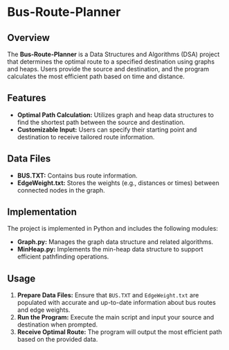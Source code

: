 # Bus-Route-Planner

## Overview

The **Bus-Route-Planner** is a Data Structures and Algorithms (DSA) project that determines the optimal route to a specified destination using graphs and heaps. Users provide the source and destination, and the program calculates the most efficient path based on time and distance.

## Features

- **Optimal Path Calculation:** Utilizes graph and heap data structures to find the shortest path between the source and destination.
- **Customizable Input:** Users can specify their starting point and destination to receive tailored route information.

## Data Files

- **BUS.TXT:** Contains bus route information.
- **EdgeWeight.txt:** Stores the weights (e.g., distances or times) between connected nodes in the graph.

## Implementation

The project is implemented in Python and includes the following modules:

- **Graph.py:** Manages the graph data structure and related algorithms.
- **MinHeap.py:** Implements the min-heap data structure to support efficient pathfinding operations.

## Usage

1. **Prepare Data Files:** Ensure that `BUS.TXT` and `EdgeWeight.txt` are populated with accurate and up-to-date information about bus routes and edge weights.
2. **Run the Program:** Execute the main script and input your source and destination when prompted.
3. **Receive Optimal Route:** The program will output the most efficient path based on the provided data.



